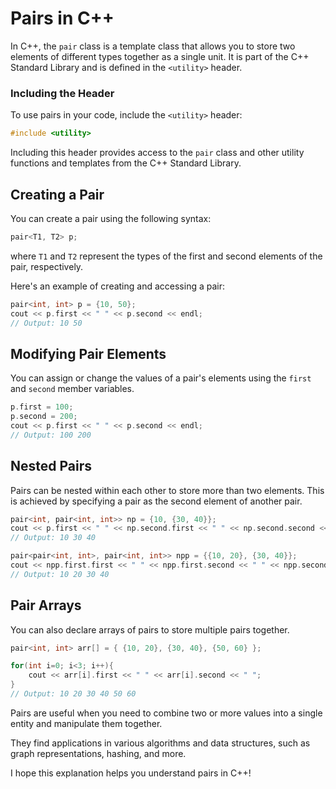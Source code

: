 # Pairs in C++

In C++, the `pair` class is a template class that allows you to store two elements of different types together as a single unit. It is part of the C++ Standard Library and is defined in the `<utility>` header.

### Including the Header

To use pairs in your code, include the `<utility>` header:

```cpp
#include <utility>
```

Including this header provides access to the `pair` class and other utility functions and templates from the C++ Standard Library.

## Creating a Pair
You can create a pair using the following syntax:
```cpp
pair<T1, T2> p;
```
where `T1` and `T2` represent the types of the first and second elements of the pair, respectively.

Here's an example of creating and accessing a pair:
```cpp
pair<int, int> p = {10, 50};
cout << p.first << " " << p.second << endl;
// Output: 10 50
```

## Modifying Pair Elements
You can assign or change the values of a pair's elements using the `first` and `second` member variables.

```cpp
p.first = 100;
p.second = 200;
cout << p.first << " " << p.second << endl;
// Output: 100 200
```

## Nested Pairs
Pairs can be nested within each other to store more than two elements. This is achieved by specifying a pair as the second element of another pair.

```cpp
pair<int, pair<int, int>> np = {10, {30, 40}};
cout << p.first << " " << np.second.first << " " << np.second.second << endl;
// Output: 10 30 40

pair<pair<int, int>, pair<int, int>> npp = {{10, 20}, {30, 40}};
cout << npp.first.first << " " << npp.first.second << " " << npp.second.first << " " << npp.second.second << endl;
// Output: 10 20 30 40
```

## Pair Arrays
You can also declare arrays of pairs to store multiple pairs together.

```cpp
pair<int, int> arr[] = { {10, 20}, {30, 40}, {50, 60} };

for(int i=0; i<3; i++){
    cout << arr[i].first << " " << arr[i].second << " ";
}
// Output: 10 20 30 40 50 60
```

Pairs are useful when you need to combine two or more values into a single entity and manipulate them together. 

They find applications in various algorithms and data structures, such as graph representations, hashing, and more.



I hope this explanation helps you understand pairs in C++!